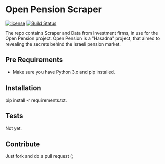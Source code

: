 # Open Pension Scraper

[![license][license-image]][license-url] [![Build Status][travis-image]][travis-url]

The repo contains Scraper and Data from Investment firms, in use for the Open Pension project. Open Pension is a "Hasadna" project, that aimed to revealing the secrets behind the Israeli pension market.

## Pre Requirements

* Make sure you have Python 3.x and pip installed.

## Installation

pip install -r requirements.txt.

## Tests

Not yet.

## Contribute

Just fork and do a pull request (;

[travis-image]: https://api.travis-ci.org/nirgn975/open_pension_scraper.svg?branch=master
[travis-url]: https://travis-ci.org/nirgn975/open_pension_scraper
[license-image]: https://img.shields.io/badge/license-ISC-blue.svg
[license-url]: https://github.com/nirgn975/open_pension_scraper/issues/master/LICENSE
